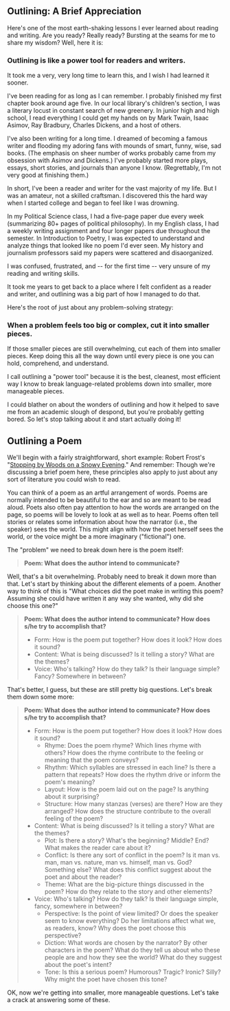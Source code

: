 Outlining: A Brief Appreciation
---
Here's one of the most earth-shaking lessons I ever learned about reading and writing. Are you ready? Really ready? Bursting at the seams for me to share my wisdom? Well, here it is:

### Outlining is like a power tool for readers and writers.

It took me a very, very long time to learn this, and I wish I had learned it sooner.

I've been reading for as long as I can remember. I probably finished my first chapter book around age five. In our local library's children's section, I was a literary locust in constant search of new greenery. In junior high and high school, I read everything I could get my hands on by Mark Twain, Isaac Asimov, Ray Bradbury, Charles Dickens, and a host of others.

I've also been writing for a long time. I dreamed of becoming a famous writer and flooding my adoring fans with mounds of smart, funny, wise, sad books. (The emphasis on sheer number of works probably came from my obsession with Asimov and Dickens.) I've probably started more plays, essays, short stories, and journals than anyone I know. (Regrettably, I'm not very good at finishing them.)

In short, I've been a reader and writer for the vast majority of my life. But I was an amateur, not a skilled craftsman. I discovered this the hard way when I started college and began to feel like I was drowning.

In my Political Science class, I had a five-page paper due every week (summarizing 80+ pages of political philosophy). In my English class, I had a weekly writing assignment and four longer papers due throughout the semester. In Introduction to Poetry, I was expected to understand and analyze things that looked like no poem I'd ever seen. My history and journalism professors said my papers were scattered and disaorganized.

I was confused, frustrated, and -- for the first time -- very unsure of my reading and writing skills.

It took me years to get back to a place where I felt confident as a reader and writer, and outlining was a big part of how I managed to do that. 

Here's the root of just about any problem-solving strategy:

### **When a problem feels too big or complex, cut it into smaller pieces.**

If those smaller pieces are still overwhelming, cut each of them into smaller pieces. Keep doing this all the way down until every piece is one you can hold, comprehend, and understand.

I call outlining a "power tool" because it is the best, cleanest, most efficient way I know to break language-related problems down into smaller, more manageable pieces.

I could blather on about the wonders of outlining and how it helped to save me from an academic slough of despond, but you're probably getting bored. So let's stop talking about it and start actually doing it!

Outlining a Poem
---
We'll begin with a fairly straightforward, short example: Robert Frost's "[Stopping by Woods on a Snowy Evening](https://www.poetryfoundation.org/poems/42891/stopping-by-woods-on-a-snowy-evening)." And remember: Though we're discussing a brief poem here, these principles also apply to just about any sort of literature you could wish to read.

You can think of a poem as an artful arrangement of words. Poems are normally intended to be beautiful to the ear and so are meant to be read aloud. Poets also often pay attention to how the words are arranged on the page, so poems will be lovely to look at as well as to hear. Poems often tell stories or relates some information about how the narrator (i.e., the speaker) sees the world. This might align with how the poet herself sees the world, or the voice might be a more imaginary ("fictional") one.

The "problem" we need to break down here is the poem itself:

> **Poem: What does the author intend to communicate?**

Well, that's a bit overwhelming. Probably need to break it down more than that. Let's start by thinking about the different elements of a poem. Another way to think of this is "What choices did the poet make in writing this poem? Assuming she could have written it any way she wanted, why did she choose this one?"

> **Poem: What does the author intend to communicate? How does s/he try to accomplish that?**
> * Form: How is the poem put together? How does it look? How does it sound?
> * Content: What is being discussed? Is it telling a story? What are the themes?
> * Voice: Who's talking? How do they talk? Is their language simple? Fancy? Somewhere in between?

That's better, I guess, but these are still pretty big questions. Let's break them down some more:

> **Poem: What does the author intend to communicate? How does s/he try to accomplish that?**
> * Form: How is the poem put together? How does it look? How does it sound?
>   - Rhyme: Does the poem rhyme? Which lines rhyme with others? How does the rhyme contribute to the feeling or meaning that the poem conveys?
>   - Rhythm: Which syllables are stressed in each line? Is there a pattern that repeats? How does the rhythm drive or inform the poem's meaning?
>   - Layout: How is the poem laid out on the page? Is anything about it surprising?
>   - Structure: How many stanzas (verses) are there? How are they arranged? How does the structure contribute to the overall feeling of the poem?
> * Content: What is being discussed? Is it telling a story? What are the themes?
>   - Plot: Is there a story? What's the beginning? Middle? End? What makes the reader care about it?
>   - Conflict: Is there any sort of conflict in the poem? Is it man vs. man, man vs. nature, man vs. himself, man vs. God? Something else? What does this conflict suggest about the poet and about the reader?
>   - Theme: What are the big-picture things discussed in the poem? How do they relate to the story and other elements?
> * Voice: Who's talking? How do they talk? Is their language simple, fancy, somewhere in between?
>   - Perspective: Is the point of view limited? Or does the speaker seem to know everything? Do her limitations affect what we, as readers, know? Why does the poet choose this perspective?
>   - Diction: What words are chosen by the narrator? By other characters in the poem? What do they tell us about who these people are and how they see the world? What do they suggest about the poet's intent?
>   - Tone: Is this a serious poem? Humorous? Tragic? Ironic? Silly? Why might the poet have chosen this tone?

OK, now we're getting into smaller, more manageable questions. Let's take a crack at answering some of these.

